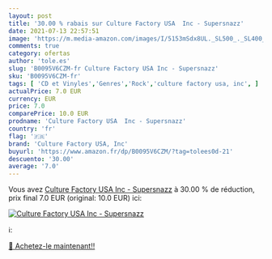 ```yaml
---
layout: post
title: '30.00 % rabais sur Culture Factory USA  Inc - Supersnazz'
date: 2021-07-13 22:57:51
image: 'https://m.media-amazon.com/images/I/5153mSdx8UL._SL500_._SL400_.jpg'
comments: true
category: ofertas
author: 'tole.es'
slug: 'B0095V6CZM-fr Culture Factory USA Inc - Supersnazz'
sku: 'B0095V6CZM-fr'
tags: [ 'CD et Vinyles','Genres','Rock','culture factory usa, inc', ]
actualPrice: 7.0 EUR
currency: EUR
price: 7.0
comparePrice: 10.0 EUR
prodname: 'Culture Factory USA  Inc - Supersnazz'
country: 'fr'
flag: '🇫🇷'
brand: 'Culture Factory USA, Inc'
buyurl: 'https://www.amazon.fr/dp/B0095V6CZM/?tag=tolees0d-21'
descuento: '30.00'
average: '7.0'
---
```


Vous avez [Culture Factory USA  Inc - Supersnazz](https://www.amazon.fr/dp/B0095V6CZM/?tag=tolees0d-21)  à  30.00 % de réduction, prix final  7.0 EUR (original: 10.0 EUR) ici:

[![Culture Factory USA  Inc - Supersnazz](https://m.media-amazon.com/images/I/5153mSdx8UL._SL500_._SL400_.jpg)](https://www.amazon.fr/dp/B0095V6CZM/?tag=tolees0d-21)

ℹ️:


[🛒 Achetez-le maintenant!!](https://www.amazon.fr/dp/B0095V6CZM/?tag=tolees0d-21)
